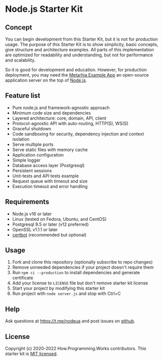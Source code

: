 # Node.js Starter Kit

## Concept

You can begin development from this Starter Kit, but it is not for production
usage. The purpose of this Starter Kit is to show simplicity, basic concepts,
give structure and architecture examples. All parts of this implementation are
optimized for readability and understanding, but not for performance and
scalability.

So it is good for development and education. However, for production deployment,
you may need the [Metarhia Example App](https://github.com/metarhia/Example) an
open-source application server on the top of [Node.js](https://nodejs.org/en/).

## Feature list

- Pure node.js and framework-agnostic approach
- Minimum code size and dependencies
- Layered architecture: core, domain, API, client
- Protocol-agnostic API with auto-routing, HTTP(S), WS(S)
- Graceful shutdown
- Code sandboxing for security, dependency injection and context isolation
- Serve multiple ports
- Serve static files with memory cache
- Application configuration
- Simple logger
- Database access layer (Postgresql)
- Persistent sessions
- Unit-tests and API tests example
- Request queue with timeout and size
- Execution timeout and error handling

## Requirements

- Node.js v16 or later
- Linux (tested on Fedora, Ubuntu, and CentOS)
- Postgresql 9.5 or later (v12 preferred)
- OpenSSL v1.1.1 or later
- [certbot](https://github.com/certbot/certbot) (recommended but optional)

## Usage

1. Fork and clone this repository (optionally subscribe to repo changes)
2. Remove unneeded dependencies if your project doesn't require them
3. Run `npm ci --production` to install dependencies and generate certificate
4. Add your license to `LICENSE` file but don't remove starter kit license
5. Start your project by modifying this starter kit
6. Run project with `node server.js` and stop with Ctrl+C

## Help

Ask questions at https://t.me/nodeua and post issues on
[github](https://github.com/HowProgrammingWorks/NodejsStarterKit/issues).

## License

Copyright (c) 2020-2022 How.Programming.Works contributors.
This starter kit is [MIT licensed](./LICENSE).
